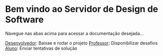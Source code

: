 # Bem vindo ao Servidor de Design de Software

Navegue nas abas acima para acessar a documentação desejada...

[Desenvolvedor](https://warlenrodrigues.github.io/softdes-desafios/desenvolvedor/): Baixae e rodar o projeto
[Professor](https://warlenrodrigues.github.io/softdes-desafios/professor/): Disponibilizar desafios
[Aluno](https://warlenrodrigues.github.io/softdes-desafios/aluno/): Enviar tentativas de solução
